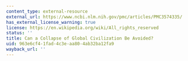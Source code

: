 ```yaml
---
content_type: external-resource
external_url: https://www.ncbi.nlm.nih.gov/pmc/articles/PMC3574335/
has_external_license_warning: true
license: https://en.wikipedia.org/wiki/All_rights_reserved
status: ''
title: Can a Collapse of Global Civilization Be Avoided?
uid: 963e6cf4-1fad-4c3e-aa80-4ab32ba12fa9
wayback_url: ''
---
```

